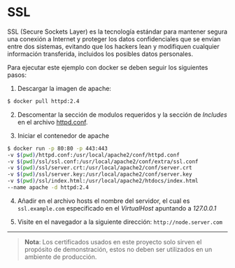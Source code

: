 # SSL

SSL (Secure Sockets Layer) es la tecnología estándar para mantener segura una conexión a Internet y proteger los datos confidenciales que se envían entre dos sistemas, evitando que los hackers lean y modifiquen cualquier información transferida, incluidos los posibles datos personales.

Para ejecutar este ejemplo con docker se deben seguir los siguientes pasos:

1. Descargar la imagen de apache:

```bash
$ docker pull httpd:2.4
```

2. Descomentar la sección de modulos requeridos y la sección de *Includes* en el archivo [httpd.conf](/httpd.conf).

3. Iniciar el contenedor de apache

```bash
$ docker run -p 80:80 -p 443:443                                        
-v $(pwd)/httpd.conf:/usr/local/apache2/conf/httpd.conf 
-v $(pwd)/ssl/ssl.conf:/usr/local/apache2/conf/extra/ssl.conf 
-v $(pwd)/ssl/server.crt:/usr/local/apache2/conf/server.crt 
-v $(pwd)/ssl/server.key:/usr/local/apache2/conf/server.key 
-v $(pwd)/ssl/index.html:/usr/local/apache2/htdocs/index.html 
--name apache -d httpd:2.4
```

4. Añadir en el archivo hosts el nombre del servidor, el cual es `ssl.example.com` especificado en el *VirtualHost* apuntando a *127.0.0.1*

5. Visite en el navegador a la siguiente dirección: `http://node.server.com`

___
>**Nota**: Los certificados usados en este proyecto solo sirven el propósito de demonstración, estos no deben ser utilizados en un ambiente de producción.